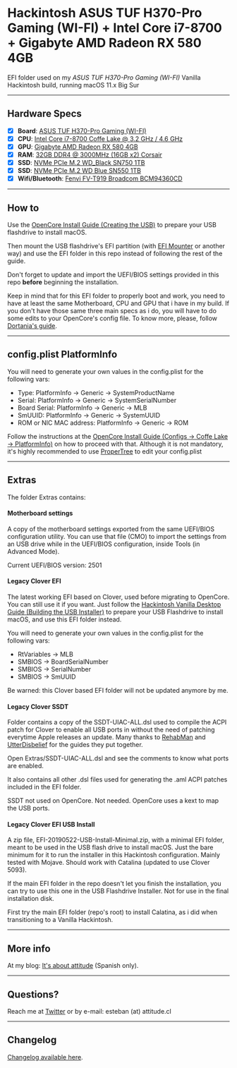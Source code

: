 # Hackintosh ASUS TUF H370-Pro Gaming (WI-FI) + Intel Core i7-8700 + Gigabyte AMD Radeon RX 580 4GB
EFI folder used on my _ASUS TUF H370-Pro Gaming (WI-FI)_ Vanilla Hackintosh build, running macOS 11.x Big Sur

--------------------------------------------------------------------------------------------

## Hardware Specs

- [x] **Board**: [ASUS TUF H370-Pro Gaming (WI-FI)](https://www.asus.com/Motherboards/TUF-H370-PRO-GAMING-WI-FI/)
- [x] **CPU**: [Intel Core i7-8700 Coffe Lake @ 3.2 GHz / 4.6 GHz](https://ark.intel.com/content/www/us/en/ark/products/126686/intel-core-i7-8700-processor-12m-cache-up-to-4-60-ghz.html)
- [x] **GPU**: [Gigabyte AMD Radeon RX 580 4GB](https://www.gigabyte.com/Graphics-Card/GV-RX580GAMING-4GD-rev-10-11)
- [x] **RAM**: [32GB DDR4 @ 3000MHz (16GB x2) Corsair](https://www.corsair.com/us/en/Categories/Products/Memory/VENGEANCE%C2%AE-LPX-16GB-%281-x-16GB%29-DDR4-DRAM-3000MHz-C16-Memory-Kit---Black/p/CMK16GX4M1D3000C16)
- [x] **SSD**: [NVMe PCIe M.2 WD_Black SN750 1TB](https://shop.westerndigital.com/products/internal-drives/wd-black-sn750-nvme-ssd#WDS100T3X0C)
- [x] **SSD**: [NVMe PCIe M.2 WD Blue SN550 1TB](https://shop.westerndigital.com/es-la/products/internal-drives/wd-blue-sn550-nvme-ssd#WDS100T2B0C)
- [x] **Wifi/Bluetooth**: [Fenvi FV-T919 Broadcom BCM94360CD](http://en.fenvi.com/en/brand_view.php?id=366)

--------------------------------------------------------------------------------------------

## How to
Use the [OpenCore Install Guide (Creating the USB)](https://dortania.github.io/OpenCore-Install-Guide/installer-guide/) to prepare your USB flashdrive to install macOS.

Then mount the USB flashdrive's EFI partition (with [EFI Mounter](https://www.tonymacx86.com/resources/efi-mounter-v3-1.447/) or another way) and use the EFI folder in this repo instead of following the rest of the guide.

Don't forget to update and import the UEFI/BIOS settings provided in this repo **before** beginning the installation.

Keep in mind that for this EFI folder to properly boot and work, you need to have at least the same Motherboard, CPU and GPU that i have in my build. If you don't have those same three main specs as i do, you will have to do some edits to your OpenCore's config file. To know more, please, follow [Dortania's guide](https://dortania.github.io/OpenCore-Install-Guide/).

--------------------------------------------------------------------------------------------

## config.plist PlatformInfo
You will need to generate your own values in the config.plist for the following vars:

- Type: PlatformInfo -> Generic -> SystemProductName
- Serial: PlatformInfo -> Generic -> SystemSerialNumber
- Board Serial: PlatformInfo -> Generic -> MLB
- SmUUID: PlatformInfo -> Generic -> SystemUUID
- ROM or NIC MAC address: PlatformInfo -> Generic -> ROM

Follow the instructions at the [OpenCore Install Guide (Configs -> Coffe Lake -> PlatformInfo)](https://dortania.github.io/OpenCore-Install-Guide/config.plist/coffee-lake.html#platforminfo) on how to proceed with that. Although it is not mandatory, it's highly recommended to use [ProperTree](https://github.com/corpnewt/ProperTree) to edit your config.plist

--------------------------------------------------------------------------------------------

## Extras
The folder Extras contains:

#### Motherboard settings
A copy of the motherboard settings exported from the same UEFI/BIOS configuration utility.
You can use that file (CMO) to import the settings from an USB drive while in the UEFI/BIOS configuration, inside Tools (in Advanced Mode).

Current UEFI/BIOS version: 2501

#### Legacy Clover EFI
The latest working EFI based on Clover, used before migrating to OpenCore.
You can still use it if you want. Just follow the [Hackintosh Vanilla Desktop Guide (Building the USB Installer)](https://hackintosh.gitbook.io/-r-hackintosh-vanilla-desktop-guide/building-the-usb-installer) to prepare your USB Flashdrive to install macOS, and use this EFI folder instead.

You will need to generate your own values in the config.plist for the following vars:
- RtVariables -> MLB
- SMBIOS -> BoardSerialNumber
- SMBIOS -> SerialNumber
- SMBIOS -> SmUUID

Be warned: this Clover based EFI folder will not be updated anymore by me.

#### Legacy Clover SSDT
Folder contains a copy of the SSDT-UIAC-ALL.dsl used to compile the ACPI patch for Clover to enable all USB ports in without the need of patching everytime Apple releases an update. Many thanks to [RehabMan](https://www.tonymacx86.com/threads/guide-creating-a-custom-ssdt-for-usbinjectall-kext.211311/) and [UtterDisbelief](https://www.tonymacx86.com/threads/a-beginners-guide-to-creating-a-custom-usb-ssdt.272505/) for the guides they put together.

Open Extras/SSDT-UIAC-ALL.dsl and see the comments to know what ports are enabled.

It also contains all other .dsl files used for generating the .aml ACPI patches included in the EFI folder.

SSDT not used on OpenCore. Not needed. OpenCore uses a kext to map the USB ports.

#### Legacy Clover EFI USB Install
A zip file, EFI-20190522-USB-Install-Minimal.zip, with a minimal EFI folder, meant to be used in the USB flash drive to install macOS. Just the bare minimum for it to run the installer in this Hackintosh configuration. Mainly tested with Mojave. Should work with Catalina (updated to use Clover 5093).

If the main EFI folder in the repo doesn't let you finish the installation, you can try to use this one in the USB Flashdrive Installer. Not for use in the final installation disk.

First try the main EFI folder (repo's root) to install Calatina, as i did when transitioning to a Vanilla Hackintosh.

--------------------------------------------------------------------------------------------

## More info
At my blog: [It's about attitude](https://itsaboutactitud.wordpress.com/2019/09/03/hackintosh-2019/) (Spanish only).

--------------------------------------------------------------------------------------------

## Questions?
Reach me at [Twitter](https://twitter.com/TCattd/) or by e-mail: esteban (at) attitude.cl

--------------------------------------------------------------------------------------------

## Changelog
[Changelog available here](https://github.com/TCattd/Hackintosh-ASUS-TUF-H370-PRO/blob/master/CHANGELOG.md).

